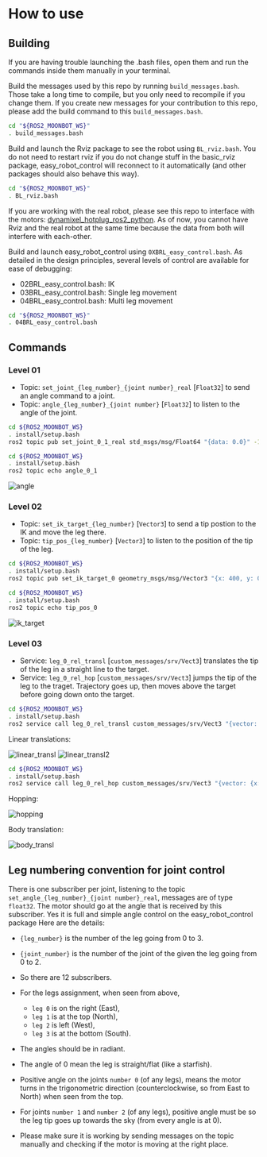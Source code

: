 # How to use

## Building

If you are having trouble launching the .bash files, open them and run the commands inside them manually in your terminal.

Build the messages used by this repo by running `build_messages.bash`. Those take a long time to compile, but you only need to recompile if you change them.
If you create new messages for your contribution to this repo, please add the build command to this `build_messages.bash`.

```bash
cd "${ROS2_MOONBOT_WS}" 
. build_messages.bash
```

Build and launch the Rviz package to see the robot using `BL_rviz.bash`. You do not need to restart rviz if you do not change stuff in the basic_rviz package, easy_robot_control will reconnect to it automatically (and other packages should also behave this way).

```bash
cd "${ROS2_MOONBOT_WS}" 
. BL_rviz.bash
```

If you are working with the real robot, please see this repo to interface with the motors: [dynamixel_hotplug_ros2_python](https://github.com/hubble14567/dynamixel_hotplug_ros2_python). As of now, you cannot have Rviz and the real robot at the same time because the data from both will interfere with each-other.

Build and launch easy_robot_control using `0XBRL_easy_control.bash`. As detailed in the design principles, several levels of control are available for ease of debugging:
- 02BRL_easy_control.bash: IK 
- 03BRL_easy_control.bash: Single leg movement
- 04BRL_easy_control.bash: Multi leg movement

```bash
cd "${ROS2_MOONBOT_WS}" 
. 04BRL_easy_control.bash
```

## Commands

### Level 01

- Topic: `set_joint_{leg_number}_{joint number}_real` [`Float32`] to send an angle command to a joint.
- Topic: `angle_{leg_number}_{joint number}` [`Float32`] to listen to the angle of the joint.

```bash
cd ${ROS2_MOONBOT_WS}
. install/setup.bash
ros2 topic pub set_joint_0_1_real std_msgs/msg/Float64 "{data: 0.0}" -1
```

```bash
cd ${ROS2_MOONBOT_WS}
. install/setup.bash
ros2 topic echo angle_0_1
```

![angle](https://github.com/Space-Robotics-Laboratory/moonbot_software/assets/70491689/183d3cb1-420e-4da9-a490-9b98621b79a5)


### Level 02

- Topic: `set_ik_target_{leg_number}` [`Vector3`] to send a tip postion to the IK and move the leg there.
- Topic: `tip_pos_{leg_number}` [`Vector3`] to listen to the position of the tip of the leg.

```bash
cd ${ROS2_MOONBOT_WS}
. install/setup.bash
ros2 topic pub set_ik_target_0 geometry_msgs/msg/Vector3 "{x: 400, y: 0, z: -100}" -1
```

```bash
cd ${ROS2_MOONBOT_WS}
. install/setup.bash
ros2 topic echo tip_pos_0
```
![ik_target](https://github.com/Space-Robotics-Laboratory/moonbot_software/assets/70491689/669b9239-099e-4af0-a420-506093914845)


### Level 03

- Service: `leg_0_rel_transl` [`custom_messages/srv/Vect3`] translates the tip of the leg in a straight line to the target.
- Service: `leg_0_rel_hop` [`custom_messages/srv/Vect3`] jumps the tip of the leg to the traget. Trajectory goes up, then moves above the target before going down onto the target.

```bash
cd ${ROS2_MOONBOT_WS}
. install/setup.bash
ros2 service call leg_0_rel_transl custom_messages/srv/Vect3 "{vector: {x: 400, y: 0, z: -100}}"
```
Linear translations:

![linear_transl](https://github.com/Space-Robotics-Laboratory/moonbot_software/assets/70491689/fd651f9c-3635-4757-a612-c663f727635e)
![linear_transl2](https://github.com/Space-Robotics-Laboratory/moonbot_software/assets/70491689/e7e17a1d-5f11-4bc3-b8ca-049189c212f7)



```bash
cd ${ROS2_MOONBOT_WS}
. install/setup.bash
ros2 service call leg_0_rel_hop custom_messages/srv/Vect3 "{vector: {x: 400, y: 100, z: -100}}"
```

Hopping:

![hopping](https://github.com/Space-Robotics-Laboratory/moonbot_software/assets/70491689/53dca6dc-381f-4ea3-8e5e-65317960c45c)

Body translation:

![body_transl](https://github.com/Space-Robotics-Laboratory/moonbot_software/assets/70491689/8f74a0f2-4a54-4997-bcdc-a1e6e6634cfc)

## Leg numbering convention for joint control

There is one subscriber per joint, listening to the topic `set_angle_{leg_number}_{joint number}_real`, 
messages are of type `float32`. The motor should go at the angle that is received by this subscriber. 
Yes it is full and simple angle control on the easy_robot_control package Here are the details:
- `{leg_number}` is the number of the leg going from 0 to 3.
- `{joint_number}` is the number of the joint of the given the leg going from 0 to 2.
- So there are 12 subscribers.

- For the legs assignment, when seen from above, 
  - `leg 0` is on the right (East), 
  - `leg 1` is at the top (North),
  - `leg 2` is left (West), 
  - `leg 3` is at the bottom (South).

- The angles should be in radiant.

- The angle of 0 mean the leg is straight/flat (like a starfish).

- Positive angle on the joints `number 0` (of any legs), means the motor turns in the trigonometric direction 
(counterclockwise, so from East to North) when seen from the top.
- For joints `number 1` and `number 2` (of any legs), positive angle must be so the leg tip goes up towards the sky (from every angle is at 0).

- Please make sure it is working by sending messages on the topic manually and checking if the motor is moving at the right place.

